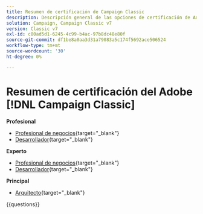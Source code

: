 ```yaml
---
title: Resumen de certificación de Campaign Classic
description: Descripción general de las opciones de certificación de Adobe Campaign Classic
solution: Campaign, Campaign Classic v7
version: Classic v7
exl-id: c80ad5d1-6245-4c99-b4ac-97b8dc48e80f
source-git-commit: df1be8a0aa3d31a79083a5c174f5692ace506524
workflow-type: tm+mt
source-wordcount: '30'
ht-degree: 0%

---
```


# Resumen de certificación del Adobe [!DNL Campaign Classic]

**Profesional**

* [Profesional de negocios](https://certification.adobe.com/certification/campaign-classic-business-practitioner-professional){target="_blank"} <!--AD0-E329-->
* [Desarrollador](https://certification.adobe.com/certification/developer-professional){target="_blank"} <!--AD0-E331-->

**Experto**

* [Profesional de negocios](https://certification.adobe.com/certification/campaign-classic-business-practitioner-expert){target="_blank"} <!--AD0-E327-->
* [Desarrollador](https://certification.adobe.com/certification/campaign-classic-developer-expert){target="_blank"} <!--AD0-E330-->

**Principal**

* [Arquitecto](https://certification.adobe.com/certification/campaign-classic-architect-master){target="_blank"} <!--AD0-E328-->

{{questions}}


